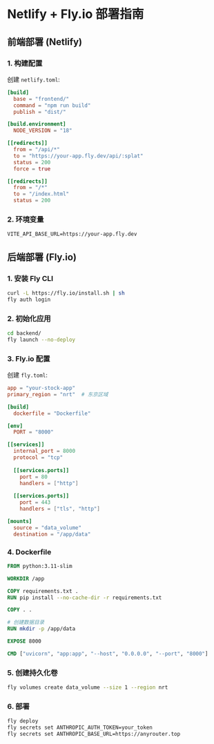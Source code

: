 # Netlify + Fly.io 部署指南

## 前端部署 (Netlify)

### 1. 构建配置
创建 `netlify.toml`:
```toml
[build]
  base = "frontend/"
  command = "npm run build"
  publish = "dist/"

[build.environment]
  NODE_VERSION = "18"

[[redirects]]
  from = "/api/*"
  to = "https://your-app.fly.dev/api/:splat"
  status = 200
  force = true

[[redirects]]
  from = "/*"
  to = "/index.html"
  status = 200
```

### 2. 环境变量
```env
VITE_API_BASE_URL=https://your-app.fly.dev
```

## 后端部署 (Fly.io)

### 1. 安装 Fly CLI
```bash
curl -L https://fly.io/install.sh | sh
fly auth login
```

### 2. 初始化应用
```bash
cd backend/
fly launch --no-deploy
```

### 3. Fly.io 配置
创建 `fly.toml`:
```toml
app = "your-stock-app"
primary_region = "nrt"  # 东京区域

[build]
  dockerfile = "Dockerfile"

[env]
  PORT = "8000"

[[services]]
  internal_port = 8000
  protocol = "tcp"
  
  [[services.ports]]
    port = 80
    handlers = ["http"]
  
  [[services.ports]]
    port = 443
    handlers = ["tls", "http"]

[mounts]
  source = "data_volume"
  destination = "/app/data"
```

### 4. Dockerfile
```dockerfile
FROM python:3.11-slim

WORKDIR /app

COPY requirements.txt .
RUN pip install --no-cache-dir -r requirements.txt

COPY . .

# 创建数据目录
RUN mkdir -p /app/data

EXPOSE 8000

CMD ["uvicorn", "app:app", "--host", "0.0.0.0", "--port", "8000"]
```

### 5. 创建持久化卷
```bash
fly volumes create data_volume --size 1 --region nrt
```

### 6. 部署
```bash
fly deploy
fly secrets set ANTHROPIC_AUTH_TOKEN=your_token
fly secrets set ANTHROPIC_BASE_URL=https://anyrouter.top
```
